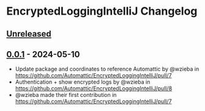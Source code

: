 <!-- Keep a Changelog guide -> https://keepachangelog.com -->

# EncryptedLoggingIntelliJ Changelog

## [Unreleased]

## [0.0.1] - 2024-05-10

- Update package and coordinates to reference Automattic by @wzieba in https://github.com/Automattic/EncryptedLoggingIntelliJ/pull/7
- Authentication + show encrypted logs by @wzieba in https://github.com/Automattic/EncryptedLoggingIntelliJ/pull/8
- @wzieba made their first contribution in https://github.com/Automattic/EncryptedLoggingIntelliJ/pull/7

[Unreleased]: https://github.com/Automattic/EncryptedLoggingIntelliJ/compare/v0.0.1...HEAD
[0.0.1]: https://github.com/Automattic/EncryptedLoggingIntelliJ/commits/v0.0.1
